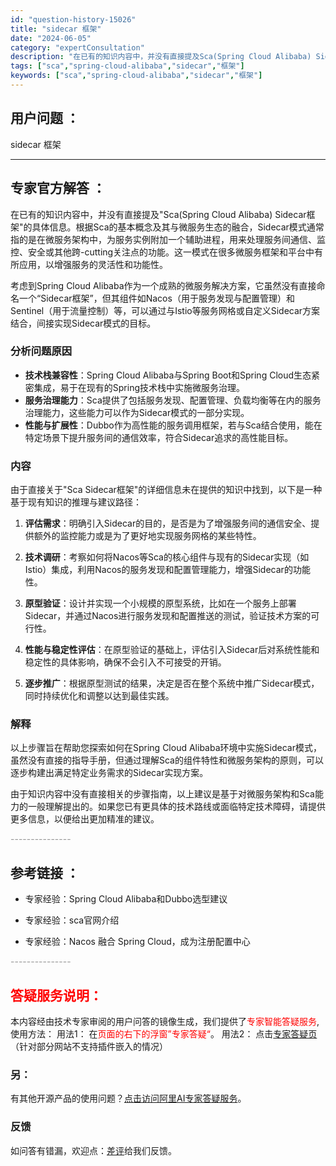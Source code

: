 ```yaml
---
id: "question-history-15026"
title: "sidecar 框架"
date: "2024-06-05"
category: "expertConsultation"
description: "在已有的知识内容中，并没有直接提及Sca(Spring Cloud Alibaba) Sidecar框架的具体信息。根据Sca的基本概念及其与微服务生态的融合，Sidecar模式通常指的是在微服务架构中，为服务实例附加一个辅助进程，用来处理服务间通信、监控、安全或其他跨-cutting关注点的功能。"
tags: ["sca","spring-cloud-alibaba","sidecar","框架"]
keywords: ["sca","spring-cloud-alibaba","sidecar","框架"]
---
```


## 用户问题 ： 
 sidecar 框架  

---------------
## 专家官方解答 ：

在已有的知识内容中，并没有直接提及"Sca(Spring Cloud Alibaba) Sidecar框架"的具体信息。根据Sca的基本概念及其与微服务生态的融合，Sidecar模式通常指的是在微服务架构中，为服务实例附加一个辅助进程，用来处理服务间通信、监控、安全或其他跨-cutting关注点的功能。这一模式在很多微服务框架和平台中有所应用，以增强服务的灵活性和功能性。

考虑到Spring Cloud Alibaba作为一个成熟的微服务解决方案，它虽然没有直接命名一个“Sidecar框架”，但其组件如Nacos（用于服务发现与配置管理）和Sentinel（用于流量控制）等，可以通过与Istio等服务网格或自定义Sidecar方案结合，间接实现Sidecar模式的目标。

### 分析问题原因
- **技术栈兼容性**：Spring Cloud Alibaba与Spring Boot和Spring Cloud生态紧密集成，易于在现有的Spring技术栈中实施微服务治理。
- **服务治理能力**：Sca提供了包括服务发现、配置管理、负载均衡等在内的服务治理能力，这些能力可以作为Sidecar模式的一部分实现。
- **性能与扩展性**：Dubbo作为高性能的服务调用框架，若与Sca结合使用，能在特定场景下提升服务间的通信效率，符合Sidecar追求的高性能目标。

### 内容
由于直接关于"Sca Sidecar框架"的详细信息未在提供的知识中找到，以下是一种基于现有知识的推理与建议路径：

1. **评估需求**：明确引入Sidecar的目的，是否是为了增强服务间的通信安全、提供额外的监控能力或是为了更好地实现服务网格的某些特性。
   
2. **技术调研**：考察如何将Nacos等Sca的核心组件与现有的Sidecar实现（如Istio）集成，利用Nacos的服务发现和配置管理能力，增强Sidecar的功能性。

3. **原型验证**：设计并实现一个小规模的原型系统，比如在一个服务上部署Sidecar，并通过Nacos进行服务发现和配置推送的测试，验证技术方案的可行性。

4. **性能与稳定性评估**：在原型验证的基础上，评估引入Sidecar后对系统性能和稳定性的具体影响，确保不会引入不可接受的开销。

5. **逐步推广**：根据原型测试的结果，决定是否在整个系统中推广Sidecar模式，同时持续优化和调整以达到最佳实践。

### 解释
以上步骤旨在帮助您探索如何在Spring Cloud Alibaba环境中实施Sidecar模式，虽然没有直接的指导手册，但通过理解Sca的组件特性和微服务架构的原则，可以逐步构建出满足特定业务需求的Sidecar实现方案。

由于知识内容中没有直接相关的步骤指南，以上建议是基于对微服务架构和Sca能力的一般理解提出的。如果您已有更具体的技术路线或面临特定技术障碍，请提供更多信息，以便给出更加精准的建议。


<font color="#949494">---------------</font> 


## 参考链接 ：

* 专家经验：Spring Cloud Alibaba和Dubbo选型建议 
 
 * 专家经验：sca官网介绍 
 
 * 专家经验：Nacos 融合 Spring Cloud，成为注册配置中心 


 <font color="#949494">---------------</font> 
 


## <font color="#FF0000">答疑服务说明：</font> 

本内容经由技术专家审阅的用户问答的镜像生成，我们提供了<font color="#FF0000">专家智能答疑服务</font>,使用方法：
用法1： 在<font color="#FF0000">页面的右下的浮窗”专家答疑“</font>。
用法2： 点击[专家答疑页](https://answer.opensource.alibaba.com/docs/intro)（针对部分网站不支持插件嵌入的情况）
### 另：


有其他开源产品的使用问题？[点击访问阿里AI专家答疑服务](https://answer.opensource.alibaba.com/docs/intro)。
### 反馈
如问答有错漏，欢迎点：[差评](https://ai.nacos.io/user/feedbackByEnhancerGradePOJOID?enhancerGradePOJOId=15094)给我们反馈。
